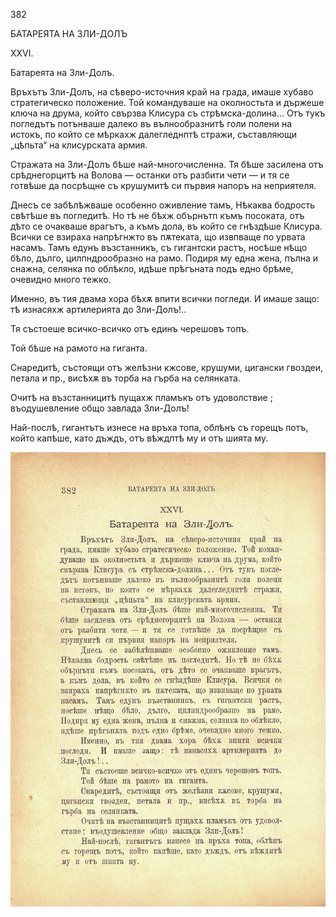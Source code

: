 ﻿382

БАТАРЕЯТА НА ЗЛИ-ДОЛЪ

XXVI.

Батареята на Зли-Долъ.

Връхътъ Зли-Долъ, на сѣверо-источния край на града, имаше хубаво стратегическо положение. Той командуваше на околностьта и държеше ключа на друма, който свързва Клисура съ стрѣмска-долина... Отъ тукъ погледътъ потънваше далеко въ вълнообразнитѣ голи полени на истокъ, по който се мѣркахж далегледнптѣ стражи, съставляющи „цѣпьта“ на клисурската армия.

Стражата на Зли-Долъ бѣше най-многочисленна. Тя бѣше засилена отъ срѣднегорцитѣ на Волова — останки отъ разбити чети — и тя се готвѣше да посрѣщне съ крушумитѣ си първия напоръ на неприятеля.

Днесъ се забѣлѣжваше особенно оживление тамъ, Нѣкаква бодрость свѣтѣше въ погледитѣ. Но тѣ не бѣхж обърнътп къмъ посоката, отъ дѣто се очакваше врагътъ, а къмъ дола, въ който се гнѣздѣше Клисура. Всички се взираха напрѣгнжто въ пѫтеката, що извпваще по урвата насамъ. Тамъ едунъ възстанникъ, съ гигантски растъ, носѣше нѣщо бѣло, дълго, цилпндрообразно на рамо. Подиря му една жена, пълна и снажна, селянка по облѣкло, идѣше прѣгъната подъ едно брѣме, очевидно много тежко.

Именно, въ тия двама хора бѣхѫ впити всички погледи. И имаше защо: тѣ изнасяхж артилерията до Зли-Долъ!..

Тя състоеше всичко-всичко отъ единъ черешовъ топъ.

Той бѣше на рамото на гиганта.

Снаредитѣ, състоящи отъ желѣзни кжсове, крушуми, цигански гвоздеи, петала и пр., висѣхѫ въ торба на гърба на селянката.

Очитѣ на възстанницитѣ пущахж пламъкъ отъ удоволствие ; въодушевление общо завлада Зли-Долъ!

Най-послѣ, гигантътъ изнесе на връха топа, облѣнъ съ горещъ потъ, който капѣше, като дъждъ, отъ вѣждптѣ му и отъ шията му.

![original](../images/425.jpg)

